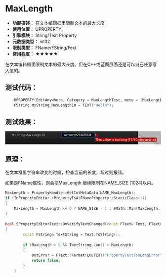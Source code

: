 ﻿# MaxLength

- **功能描述：** 在文本编辑框里限制文本的最大长度
- **使用位置：** UPROPERTY
- **引擎模块：** String/Text Property
- **元数据类型：** int32
- **限制类型：** FName/FString/Fext
- **常用程度：** ★★★★★

在文本编辑框里限制文本的最大长度。但在C++或蓝图层面还是可以自己任意写入值的。

## 测试代码：

```cpp
	UPROPERTY(EditAnywhere, Category = MaxLengthTest, meta = (MaxLength = 10))
	FString MyString_MaxLength10 = TEXT("Hello");
```

## 测试效果：

![Untitled](Untitled.png)

## 原理：

在文本框里字符串改变的时候，检查当前的长度，超过则报错。

如果是FName属性，则会把MaxLength 继续限制在NAME_SIZE (1024)以内。

```cpp
MaxLength = PropertyHandle->GetIntMetaData(NAME_MaxLength);
if (InPropertyEditor->PropertyIsA(FNameProperty::StaticClass()))
{
	MaxLength = MaxLength <= 0 ? NAME_SIZE - 1 : FMath::Min(MaxLength, NAME_SIZE - 1);
}

bool SPropertyEditorText::OnVerifyTextChanged(const FText& Text, FText& OutError)
{
		const FString& TextString = Text.ToString();
	
		if (MaxLength > 0 && TextString.Len() > MaxLength)
		{
			OutError = FText::Format(LOCTEXT("PropertyTextTooLongError", "This value is too long ({0}/{1} characters)"), TextString.Len(), MaxLength);
			return false;
		}
	}
```
